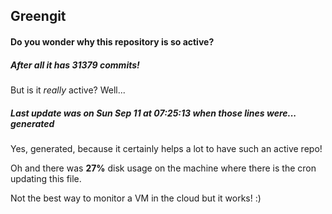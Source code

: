## Greengit

#### Do you wonder why this repository is so active?

##### After all it has 31379 commits!

But is it *really* active? Well...

##### Last update was on Sun Sep 11 at 07:25:13 when those lines were... generated

Yes, generated, because it certainly helps a lot to have such an active repo!

Oh and there was **27%** disk usage on the machine
where there is the cron updating this file.

Not the best way to monitor a VM in the cloud but it works! :)
